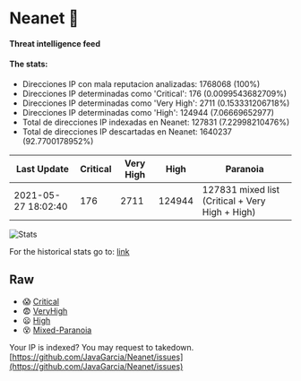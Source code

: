 # Neanet :hocho:
#### Threat intelligence feed
#### The stats:

- Direcciones IP con mala reputacion analizadas: 1768068 (100%)
- Direcciones IP determinadas como 'Critical':  176 (0.0099543682709%)
- Direcciones IP determinadas como 'Very High':  2711 (0.153331206718%)
- Direcciones IP determinadas como 'High':  124944 (7.06669652977)
- Total de direcciones IP indexadas en Neanet:  127831 (7.22998210476%)
- Total de direcciones IP descartadas en Neanet:  1640237 (92.7700178952%)

| Last Update | Critical | Very High | High | Paranoia |
| --- | --- | --- | --- | --- |
| 2021-05-27 18:02:40 | 176 | 2711 | 124944 | 127831 mixed list (Critical + Very High + High)|

![Stats](https://docs.google.com/spreadsheets/d/e/2PACX-1vSnaNMIXVabIpDJjufMlzH7poXnshF3mgd8Is1g9ytUEzVsP5my4Trn8f-xkoLLQ38xpL3HtmUexLo6/pubchart?oid=501124687&format=image)

For the historical stats go to: [link](/stats.csv)
## Raw
- :scream: [Critical](https://raw.githubusercontent.com/JavaGarcia/Neanet/master/blacklists/neanet_critical.txt)
- :fearful: [VeryHigh](https://raw.githubusercontent.com/JavaGarcia/Neanet/master/blacklists/neanet_veryHigh.txtt)
- :frowning: [High](https://raw.githubusercontent.com/JavaGarcia/Neanet/master/blacklists/neanet_high.txt)
- :dizzy_face: [Mixed-Paranoia](https://raw.githubusercontent.com/JavaGarcia/Neanet/master/blacklists/neanet_all.txt)


Your IP is indexed? You may request to takedown. [https://github.com/JavaGarcia/Neanet/issues](https://github.com/JavaGarcia/Neanet/issues)























































































































































































































































































































































































































































































































































































































































































































































































































































































































































































































































































































































































































































































































































































































































































































































































































































































































































































































































































































































































































































































































































































































































































































































































































































































































































































































































































































































































































































































































































































































































































































































































































































































































































































































































































































































































































































































































































































































































































































































































































































































































































































































































































































































































































































































































































































































































































































































































































































































































































































































































































































































































































































































































































































































































































































































































































































































































































































































































































































































































































































































































































































































































































































































































































































































































































































































































































































































































































































